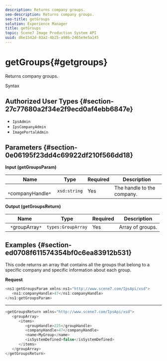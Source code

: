 ```yaml
---
description: Returns company groups.
seo-description: Returns company groups.
seo-title: getGroups
solution: Experience Manager
title: getGroups
topic: Scene7 Image Production System API
uuid: d6e1542d-83a2-4b25-a986-2465e9e5a145
---
```


# getGroups{#getgroups}

Returns company groups.

 Syntax 

## Authorized User Types {#section-27c77680a2f34e2f9ecd0af4ebb6847e}

* `IpsAdmin` 
* `IpsCompanyAdmin` 
* `ImagePortalAdmin`

## Parameters {#section-0e06195f23dd4c69922df210f566dd18}

**Input (getGroupsParam)** 

|  Name  | Type  | Required  | Description  |
|---|---|---|---|
|  ` *`companyHandle`*`  | `xsd:string`  | Yes  | The handle to the company.  |

**Output (getGroupsReturn)** 

|  Name  | Type  | Required  | Description  |
|---|---|---|---|
|  ` *`groupArray`*`  | `types:GroupArray`  | Yes  | Array of groups.  |

## Examples {#section-ed0708f611574354bf0c6ea83912b531}

This code returns an array that contains all the groups that belong to a specific company and specific information about each group.

**Request** 

```java
<ns1:getGroupsParam xmlns:ns1="http://www.scene7.com/IpsApi/xsd">
   <ns1:companyHandle>47</ns1:companyHandle>
</ns1:getGroupsParam>
```

** ** 

```java
<getGroupsReturn xmlns="http://www.scene7.com/IpsApi/xsd">
   <groupArray>
      <items>
         <groupHandle>225</groupHandle>
         <companyHandle>47</companyHandle>
         <name>MyGroup</name>
         <isSystemDefined>false</isSystemDefined>
      </items>
   </groupArray>
</getGroupsReturn>
```

